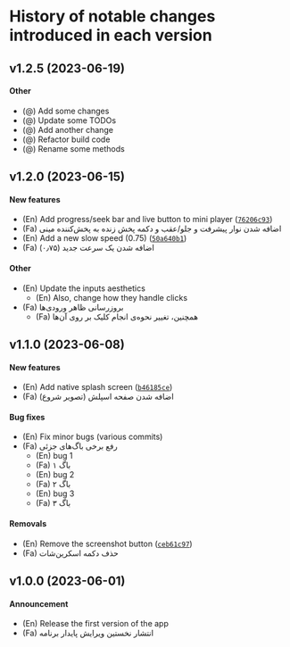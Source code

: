 # History of notable changes introduced in each version

## v1.2.5 (2023-06-19)
#### Other
  - (@) Add some changes
  - (@) Update some TODOs
  - (@) Add another change
  - (@) Refactor build code
  - (@) Rename some methods

## v1.2.0 (2023-06-15)
#### New features
  - (En) Add progress/seek bar and live button to mini player ([`76206c93`](https://github.com/mahozad/cutcon/commit/76206c93))
  - (Fa) اضافه شدن نوار پیشرفت و جلو/عقب و دکمه پخش زنده به پخش‌کننده مینی
  - (En) Add a new slow speed (0.75) ([`50a640b1`](https://github.com/mahozad/cutcon/commit/50a640b1))
  - (Fa) اضافه شدن یک سرعت جدید (۰٫۷۵)

#### Other
  - (En) Update the inputs aesthetics
    + (En) Also, change how they handle clicks
  - (Fa) بروزرسانی ظاهر ورودی‌ها
    + (Fa) همچنین، تغییر نحوه‌ی انجام کلیک بر روی آن‌ها

## v1.1.0 (2023-06-08)
#### New features
  - (En) Add native splash screen ([`b46185ce`](https://github.com/mahozad/cutcon/commit/b46185ce))
  - (Fa) اضافه شدن صفحه اسپلش (تصویر شروع)

#### Bug fixes
  - (En) Fix minor bugs (various commits)
  - (Fa) رفع برخی باگ‌های جزئی
    + (En) bug 1
    + (Fa) باگ ۱
    + (En) bug 2
    + (Fa) باگ ۲
    + (En) bug 3
    + (Fa) باگ ۳

#### Removals
  - (En) Remove the screenshot button ([`ceb61c97`](https://github.com/mahozad/cutcon/commit/ceb61c97))
  - (Fa) حذف دکمه اسکرین‌شات

## v1.0.0 (2023-06-01)
#### Announcement
  - (En) Release the first version of the app
  - (Fa) انتشار نخستین ویرایش پایدار برنامه

